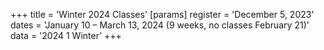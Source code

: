 +++
title = 'Winter 2024 Classes'
[params]
	register = 'December 5, 2023'
	dates = 'January 10 – March 13, 2024 (9 weeks, no classes February 21)'
	data = '2024 1 Winter'
+++